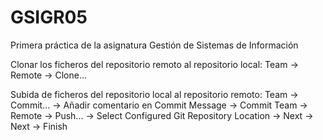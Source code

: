 # GSIGR05

Primera práctica de la asignatura Gestión de Sistemas de Información


Clonar los ficheros del repositorio remoto al repositorio local:
Team -> Remote -> Clone...

Subida de ficheros del repositorio local al repositorio remoto:
Team -> Commit... -> Añadir comentario en Commit Message -> Commit
Team -> Remote -> Push... -> Select Configured Git Repository Location -> Next -> Next -> Finish
